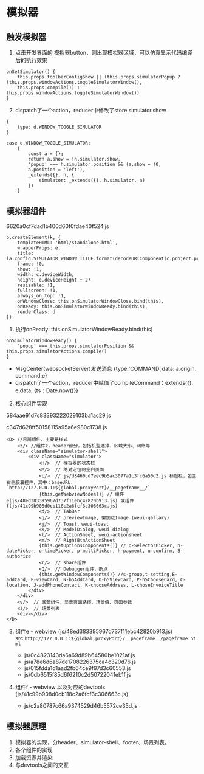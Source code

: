 # 模拟器
## 触发模拟器
1. 点击开发界面的 模拟器button，则出现模拟器区域，可以仿真显示代码编译后的执行效果
```
onSetSimulator() {
    this.props.toolbarConfigShow || (this.props.simulatorPopup ? (this.props.windowActions.toggleSimulatorWindow(),
    this.props.compile()) : this.props.windowActions.toggleSimulatorWindow())
}
```
2. dispatch了一个action，reducer中修改了store.simulator.show
```
{
    type: d.WINDOW_TOGGLE_SIMULATOR
}

case e.WINDOW_TOGGLE_SIMULATOR:
    {
        const a = {};
        return a.show = !h.simulator.show,
        'popup' === h.simulator.position && (a.show = !0,
        a.position = 'left'),
        _extends({}, h, {
            simulator: _extends({}, h.simulator, a)
        })
    }
```

## 模拟器组件
6620a0cf7dad1b400d60f0fdae40f524.js

```
b.createElement(k, {
    templateHTML: 'html/standalone.html',
    wrapperProps: e,
    title: la.config.SIMULATOR_WINDOW_TITLE.format(decodeURIComponent(c.project.projectname)),
    frame: !0,
    show: !1,
    width: c.deviceWidth,
    height: c.deviceHeight + 27,
    resizable: !1,
    fullscreen: !1,
    always_on_top: !1,
    onWindowClose: this.onSimulatorWindowClose.bind(this),
    onReady: this.onSimulatorWindowReady.bind(this),
    renderClass: d
})
```
1. 执行onReady: this.onSimulatorWindowReady.bind(this)
```
onSimulatorWindowReady() {
    'popup' === this.props.simulatorPosition && this.props.simulatorActions.compile()
}
```
  - MsgCenter(websocketServer)发送消息 {type:'COMMAND',data: a.origin, command:e}
  - dispatch了一个action，reducer中赋值了compileCommand：extends({}, e.data, {ts：Date.now()}}
2. 核心组件实现

584aae91d7c83393222029103ba1ac29.js

c347d628ff50158115a95a6e980c1738.js
```
<D> //容器组件，主要是样式
    <z/> //组件z，header部分，包括机型选择、区域大小、网络等
    <div className="simulator-shell">
        <div className="simulator">
            <H/>  // 模拟器的状态栏
            <M/>  // 绝对定位的空白页面
            <c/>  // js/d8460cd7eec9b5ac3077a1c3fc6a50d2.js 标题栏，包含右侧胶囊控件，其中：baseURL: `http://127.0.0.1:${global.proxyPort}/__pageframe__/`
            {this.getWebviewNodes()} // 组件e(js/48ed383395967d737f11ebc42820b913.js) 或组件f(js/41c99b908d0cb118c2a6fcf3c306663c.js)
            <d/>  // TabBar
            <g/>  // previewImage, 懒加载Image (weui-gallary)
            <j/>  // Toast，weui-toast
            <k/>  // ModelDialog, weui-dialog
            <l/>  // ActionSheet, weui-actionsheet
            <m/>  // RightBtnActionSheet
            {this.getOptionsComponents()} // q-SelectorPicker, n-datePicker, o-timePicker, p-multiPicker, h-payment, u-confirm, B-authorize
            <r/>  // share组件
            <Q/>  // Debugger组件，断点
            {this.getWindowComponents()} //s-group,t-setting,E-addCard, F-viewCard, N-h5AddCard, O-h5ViewCard, P-h5ChooseCard, C-location, J-addPhoneContact, K-chooseAddress, L-choseInvoiceTitle
        </div>
    </div>
    <v/>  // 底部组件，显示页面路径、场景值、页面参数
    <I/>  // 场景列表
    <div></div>
</D>
```

3. 组件e - webview (js/48ed383395967d737f11ebc42820b913.js)
src:`http://127.0.0.1:${global.proxyPort}/__pageframe__/pageframe.html`

    - js/0c4823143da6a69d89b64580be1021af.js
    - js/a78e6d6a87de1708226375ca4c320d76.js
    - js/015fdda1d1aad2fb64ce9f97d3c60553.js
    - js/0db6515f85d6f6210c2d50722041eb1f.js
4. 组件f - webview 以及对应的devtools (js/41c99b908d0cb118c2a6fcf3c306663c.js) 
    - js/c2a80787c66a9374529d46b5572ce35d.js
    
## 模拟器原理
1. 模拟器的实现，分header、simulator-shell、footer、场景列表。
2. 各个组件的实现
3. 加载资源并渲染
4. 与devtools之间的交互


